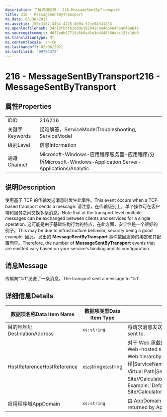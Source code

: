 ```yaml
---
description: 了解详细信息： 216-MessageSentByTransport
title: 216 - MessageSentByTransport
ms.date: 03/30/2017
ms.assetid: 150c3167-4154-4225-8d94-57cc94341233
ms.openlocfilehash: 34c10fbbf61adde102641cb44db6645ea648a646
ms.sourcegitcommit: ddf7edb67715a5b9a45e3dd44536dabc153c1de0
ms.translationtype: MT
ms.contentlocale: zh-CN
ms.lasthandoff: 02/06/2021
ms.locfileid: "99794372"
---
```

# <a name="216---messagesentbytransport"></a><span data-ttu-id="80344-103">216 - MessageSentByTransport</span><span class="sxs-lookup"><span data-stu-id="80344-103">216 - MessageSentByTransport</span></span>

## <a name="properties"></a><span data-ttu-id="80344-104">属性</span><span class="sxs-lookup"><span data-stu-id="80344-104">Properties</span></span>  
  
|||  
|-|-|  
|<span data-ttu-id="80344-105">ID</span><span class="sxs-lookup"><span data-stu-id="80344-105">ID</span></span>|<span data-ttu-id="80344-106">216</span><span class="sxs-lookup"><span data-stu-id="80344-106">216</span></span>|  
|<span data-ttu-id="80344-107">关键字</span><span class="sxs-lookup"><span data-stu-id="80344-107">Keywords</span></span>|<span data-ttu-id="80344-108">疑难解答，ServiceModel</span><span class="sxs-lookup"><span data-stu-id="80344-108">Troubleshooting, ServiceModel</span></span>|  
|<span data-ttu-id="80344-109">级别</span><span class="sxs-lookup"><span data-stu-id="80344-109">Level</span></span>|<span data-ttu-id="80344-110">信息</span><span class="sxs-lookup"><span data-stu-id="80344-110">Information</span></span>|  
|<span data-ttu-id="80344-111">通道</span><span class="sxs-lookup"><span data-stu-id="80344-111">Channel</span></span>|<span data-ttu-id="80344-112">Microsoft-Windows-应用程序服务器-应用程序/分析</span><span class="sxs-lookup"><span data-stu-id="80344-112">Microsoft-Windows-Application Server-Applications/Analytic</span></span>|  
  
## <a name="description"></a><span data-ttu-id="80344-113">说明</span><span class="sxs-lookup"><span data-stu-id="80344-113">Description</span></span>  

 <span data-ttu-id="80344-114">使用基于 TCP 的传输发送消息时发生此事件。</span><span class="sxs-lookup"><span data-stu-id="80344-114">This event occurs when a TCP-based transport sends a message.</span></span> <span data-ttu-id="80344-115">请注意，在传输级别上，单个操作可在客户端和服务之间交换多条消息。</span><span class="sxs-lookup"><span data-stu-id="80344-115">Note that at the transport level multiple messages can be exchanged between clients and services for a single operation.</span></span> <span data-ttu-id="80344-116">这可能是由于基础结构行为的特点，在此方面，安全性是一个很好的例子。</span><span class="sxs-lookup"><span data-stu-id="80344-116">This may be due to infrastructure behavior, security being a good example.</span></span> <span data-ttu-id="80344-117">因此，发出的 **MessageSentByTransport** 事件数因服务的绑定和其配置而异。</span><span class="sxs-lookup"><span data-stu-id="80344-117">Therefore, the number of **MessageSentByTransport** events that are emitted vary based on your service's binding and its configuration.</span></span>  
  
## <a name="message"></a><span data-ttu-id="80344-118">消息</span><span class="sxs-lookup"><span data-stu-id="80344-118">Message</span></span>  

 <span data-ttu-id="80344-119">传输向“%1”发送了一条消息。</span><span class="sxs-lookup"><span data-stu-id="80344-119">The transport sent a message to '%1'.</span></span>  
  
## <a name="details"></a><span data-ttu-id="80344-120">详细信息</span><span class="sxs-lookup"><span data-stu-id="80344-120">Details</span></span>  
  
|<span data-ttu-id="80344-121">数据项名称</span><span class="sxs-lookup"><span data-stu-id="80344-121">Data Item Name</span></span>|<span data-ttu-id="80344-122">数据项类型</span><span class="sxs-lookup"><span data-stu-id="80344-122">Data Item Type</span></span>|<span data-ttu-id="80344-123">说明</span><span class="sxs-lookup"><span data-stu-id="80344-123">Description</span></span>|  
|--------------------|--------------------|-----------------|  
|<span data-ttu-id="80344-124">目的地地址</span><span class="sxs-lookup"><span data-stu-id="80344-124">DestinationAddress</span></span>|`xs:string`|<span data-ttu-id="80344-125">将请求消息发送到的地址。</span><span class="sxs-lookup"><span data-stu-id="80344-125">The address that the request message was sent to.</span></span>|  
|<span data-ttu-id="80344-126">HostReference</span><span class="sxs-lookup"><span data-stu-id="80344-126">HostReference</span></span>|<span data-ttu-id="80344-127">xs:string</span><span class="sxs-lookup"><span data-stu-id="80344-127">xs:string</span></span>|<span data-ttu-id="80344-128">对于 Web 承载的服务，此字段唯一标识 Web 层次结构中的服务。</span><span class="sxs-lookup"><span data-stu-id="80344-128">For Web-hosted services, this field uniquely identifies the service in the Web hierarchy.</span></span> <span data-ttu-id="80344-129">其格式定义为 "网站名称应用程序虚拟路径&#124;服务虚拟路径&#124;ServiceName"。</span><span class="sxs-lookup"><span data-stu-id="80344-129">Its format is defined as 'Web Site Name Application Virtual Path&#124;Service Virtual Path&#124;ServiceName'.</span></span> <span data-ttu-id="80344-130">示例： "Default Web Site//Calculatorapplication&#124;/CalculatorService.svc&#124;CalculatorService"。</span><span class="sxs-lookup"><span data-stu-id="80344-130">Example: 'Default Web Site/CalculatorApplication&#124;/CalculatorService.svc&#124;CalculatorService'.</span></span>|  
|<span data-ttu-id="80344-131">应用程序域</span><span class="sxs-lookup"><span data-stu-id="80344-131">AppDomain</span></span>|`xs:string`|<span data-ttu-id="80344-132">由 AppDomain.CurrentDomain.FriendlyName 返回的字符串。</span><span class="sxs-lookup"><span data-stu-id="80344-132">The string returned by AppDomain.CurrentDomain.FriendlyName.</span></span>|
